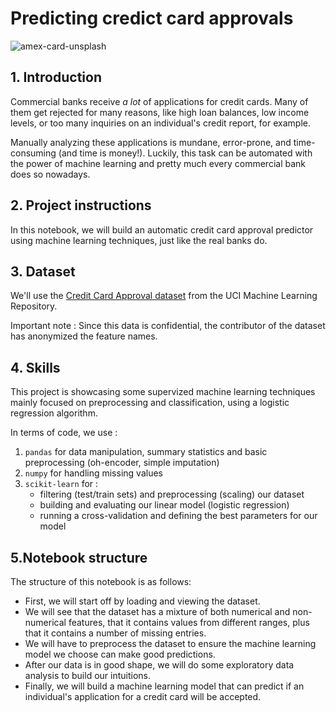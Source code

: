 # Predicting credict card approvals
<p><img src="https://github.com/xaviermmi/academic-projects/assets/122324304/ef481d61-5a8e-43ba-a90f-dde37329e565" alt="amex-card-unsplash"></p>

## 1. Introduction
<p>Commercial banks receive <em>a lot</em> of applications for credit cards. Many of them get rejected for many reasons, like high loan balances, low income levels, or too many inquiries on an individual's credit report, for example.</p>
<p>Manually analyzing these applications is mundane, error-prone, and time-consuming (and time is money!). Luckily, this task can be automated with the power of machine learning and pretty much every commercial bank does so nowadays.</p>

## 2. Project instructions
In this notebook, we will build an automatic credit card approval predictor using machine learning techniques, just like the real banks do.

## 3. Dataset
<p>We'll use the <a href="http://archive.ics.uci.edu/ml/datasets/credit+approval">Credit Card Approval dataset</a> from the UCI Machine Learning Repository.
<p>Important note : 
Since this data is confidential, the contributor of the dataset has anonymized the feature names.</p>
  
## 4. Skills
<p>This project is showcasing some supervized machine learning techniques mainly focused on preprocessing and classification, using a logistic regression algorithm.</p>
<p>In terms of code, we use :
<ol>
<li><code>pandas</code> for data manipulation, summary statistics and basic preprocessing (oh-encoder, simple imputation)
<li><code>numpy</code> for handling missing values
<li><code>scikit-learn</code> for :
  <ul>
  <li>filtering (test/train sets) and preprocessing (scaling) our dataset
  <li>building and evaluating our linear model (logistic regression)
  <li>running a cross-validation and defining the best parameters for our model</li>
  </ul>
</li></ol></p>

## 5.Notebook structure
The structure of this notebook is as follows:</p>
<ul>
<li>First, we will start off by loading and viewing the dataset.</li>
<li>We will see that the dataset has a mixture of both numerical and non-numerical features, that it contains values from different ranges, plus that it contains a number of missing entries.</li>
<li>We will have to preprocess the dataset to ensure the machine learning model we choose can make good predictions.</li>
<li>After our data is in good shape, we will do some exploratory data analysis to build our intuitions.</li>
<li>Finally, we will build a machine learning model that can predict if an individual's application for a credit card will be accepted.</li>
</ul>

